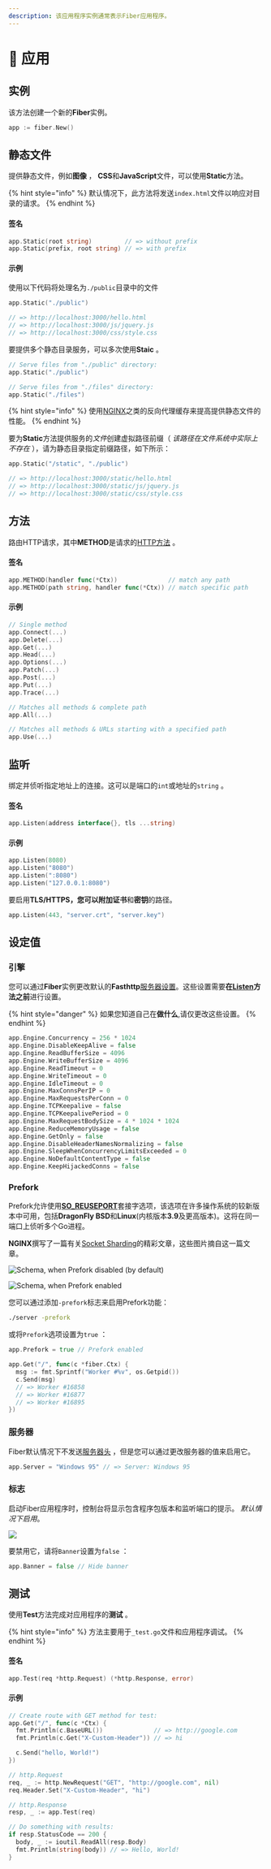 ```yaml
---
description: 该应用程序实例通常表示Fiber应用程序。
---
```


# 🚀 应用

## 实例

该方法创建一个新的**Fiber**实例。

```go
app := fiber.New()
```

## 静态文件

提供静态文件，例如**图像** ， **CSS**和**JavaScript**文件，可以使用**Static**方法。

{% hint style="info" %}
默认情况下，此方法将发送`index.html`文件以响应对目录的请求。
{% endhint %}

#### 签名

```go
app.Static(root string)         // => without prefix
app.Static(prefix, root string) // => with prefix
```

#### 示例

使用以下代码将处理名为`./public`目录中的文件

```go
app.Static("./public")

// => http://localhost:3000/hello.html
// => http://localhost:3000/js/jquery.js
// => http://localhost:3000/css/style.css
```

要提供多个静态目录服务，可以多次使用**Staic** 。

```go
// Serve files from "./public" directory:
app.Static("./public")

// Serve files from "./files" directory:
app.Static("./files")
```

{% hint style="info" %}
使用[NGINX](https://www.nginx.com/resources/wiki/start/topics/examples/reverseproxycachingexample/)之类的反向代理缓存来提高提供静态文件的性能。
{% endhint %}

要为**Static**方法提供服务的*文件*创建虚拟路径前缀（ *该路径在文件系统中实际上不存在* ），请为静态目录指定前缀路径，如下所示：

```go
app.Static("/static", "./public")

// => http://localhost:3000/static/hello.html
// => http://localhost:3000/static/js/jquery.js
// => http://localhost:3000/static/css/style.css
```

## 方法

路由HTTP请求，其中**METHOD**是请求的[HTTP方法](https://developer.mozilla.org/en-US/docs/Web/HTTP/Methods) 。

#### 签名

```go
app.METHOD(handler func(*Ctx))              // match any path
app.METHOD(path string, handler func(*Ctx)) // match specific path
```

#### 示例

```go
// Single method
app.Connect(...)
app.Delete(...)
app.Get(...)
app.Head(...)
app.Options(...)
app.Patch(...)
app.Post(...)
app.Put(...)
app.Trace(...)

// Matches all methods & complete path
app.All(...)

// Matches all methods & URLs starting with a specified path
app.Use(...)
```

## 监听

绑定并侦听指定地址上的连接。这可以是端口的`int`或地址的`string` 。

#### 签名

```go
app.Listen(address interface{}, tls ...string)
```

#### 示例

```go
app.Listen(8080)
app.Listen("8080")
app.Listen(":8080")
app.Listen("127.0.0.1:8080")
```

要启用**TLS/HTTPS，**您可以附加**证书**和**密钥**的路径。

```go
app.Listen(443, "server.crt", "server.key")
```

## 设定值

### 引擎

您可以通过**Fiber**实例更改默认的**Fasthttp**[服务器设置](https://github.com/valyala/fasthttp/blob/master/server.go#L150)。这些设置需要**在[Listen](application.md#listen)**方法**之前**进行设置。

{% hint style="danger" %}
如果您知道自己在**做什么**,请仅更改这些设置。
{% endhint %}

```go
app.Engine.Concurrency = 256 * 1024
app.Engine.DisableKeepAlive = false
app.Engine.ReadBufferSize = 4096
app.Engine.WriteBufferSize = 4096
app.Engine.ReadTimeout = 0
app.Engine.WriteTimeout = 0
app.Engine.IdleTimeout = 0
app.Engine.MaxConnsPerIP = 0
app.Engine.MaxRequestsPerConn = 0
app.Engine.TCPKeepalive = false
app.Engine.TCPKeepalivePeriod = 0
app.Engine.MaxRequestBodySize = 4 * 1024 * 1024
app.Engine.ReduceMemoryUsage = false
app.Engine.GetOnly = false
app.Engine.DisableHeaderNamesNormalizing = false
app.Engine.SleepWhenConcurrencyLimitsExceeded = 0
app.Engine.NoDefaultContentType = false
app.Engine.KeepHijackedConns = false
```

### Prefork

Prefork允许使用[**SO_REUSEPORT**](https://lwn.net/Articles/542629/)套接字选项，该选项在许多操作系统的较新版本中可用，包括**DragonFly BSD**和**Linux**(内核版本**3.9**及更高版本)。这将在同一端口上侦听多个Go进程。

**NGINX**撰写了一篇有关[Socket Sharding](https://www.nginx.com/blog/socket-sharding-nginx-release-1-9-1/)的精彩文章，这些图片摘自这一篇文章。

![Schema, when Prefork disabled (by default)](https://cdn.wp.nginx.com/wp-content/uploads/2015/05/Slack-for-iOS-Upload-1-e1432652484191.png)

![Schema, when Prefork enabled](https://cdn.wp.nginx.com/wp-content/uploads/2015/05/Slack-for-iOS-Upload-e1432652376641.png)

您可以通过添加`-prefork`标志来启用Prefork功能：

```bash
./server -prefork
```

或将`Prefork`选项设置为`true` ：

```go
app.Prefork = true // Prefork enabled

app.Get("/", func(c *fiber.Ctx) {
  msg := fmt.Sprintf("Worker #%v", os.Getpid())
  c.Send(msg)
  // => Worker #16858
  // => Worker #16877
  // => Worker #16895
})
```

### 服务器

Fiber默认情况下不发送[服务器头](https://developer.mozilla.org/en-US/docs/Web/HTTP/Headers/Server) ，但是您可以通过更改服务器的值来启用它。

```go
app.Server = "Windows 95" // => Server: Windows 95
```

### 标志

启动Fiber应用程序时，控制台将显示包含程序包版本和监听端口的提示。 *默认情况下启用*。

![](../../.gitbook/assets/screenshot-2020-02-08-at-13.18.27.png)

要禁用它，请将`Banner`设置为`false` ：

```go
app.Banner = false // Hide banner
```

## 测试

使用**Test**方法完成对应用程序的**测试** 。

{% hint style="info" %}
方法主要用于`_test.go`文件和应用程序调试。
{% endhint %}

#### 签名

```go
app.Test(req *http.Request) (*http.Response, error)
```

#### 示例

```go
// Create route with GET method for test:
app.Get("/", func(c *Ctx) {
  fmt.Println(c.BaseURL())              // => http://google.com
  fmt.Println(c.Get("X-Custom-Header")) // => hi

  c.Send("hello, World!")
})

// http.Request
req, _ := http.NewRequest("GET", "http://google.com", nil)
req.Header.Set("X-Custom-Header", "hi")

// http.Response
resp, _ := app.Test(req)

// Do something with results:
if resp.StatusCode == 200 {
  body, _ := ioutil.ReadAll(resp.Body)
  fmt.Println(string(body)) // => Hello, World!
}
```
